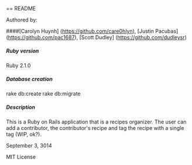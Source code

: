 == README

Authored by:

####[Carolyn Huynh] (https://github.com/care0hlyn), [Justin Pacubas] (https://github.com/pac1687), [Scott Dudley] (https://github.com/dudleysr)

##### Ruby version
Ruby 2.1.0

##### Database creation
rake db:create
rake db:migrate

##### Description

This is a Ruby on Rails application that is a recipes organizer. The user can add a contributor, the contributor's recipe and tag the recipe with a single tag (WIP, ok?).

September 3, 3014

MIT License
